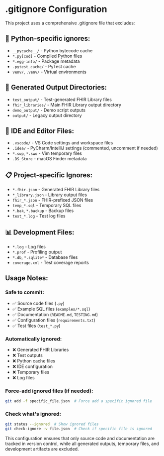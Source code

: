 # .gitignore Configuration

This project uses a comprehensive .gitignore file that excludes:

## 🐍 Python-specific ignores:
- `__pycache__/` - Python bytecode cache
- `*.py[cod]` - Compiled Python files
- `*.egg-info/` - Package metadata
- `.pytest_cache/` - PyTest cache
- `venv/`, `.venv/` - Virtual environments

## 📁 Generated Output Directories:
- `test_output/` - Test-generated FHIR Library files
- `fhir_libraries/` - Main FHIR Library output directory
- `demo_output/` - Demo script outputs
- `output/` - Legacy output directory

## 🔧 IDE and Editor Files:
- `.vscode/` - VS Code settings and workspace files
- `.idea/` - PyCharm/IntelliJ settings (commented, uncomment if needed)
- `*.swp`, `*.swo` - Vim temporary files
- `.DS_Store` - macOS Finder metadata

## 📋 Project-specific Ignores:
- `*.fhir.json` - Generated FHIR Library files
- `*_library.json` - Library output files
- `fhir_*.json` - FHIR-prefixed JSON files
- `temp_*.sql` - Temporary SQL files
- `*.bak`, `*.backup` - Backup files
- `test_*.log` - Test log files

## 📊 Development Files:
- `*.log` - Log files
- `*.prof` - Profiling output
- `*.db`, `*.sqlite*` - Database files
- `coverage.xml` - Test coverage reports

## Usage Notes:

### Safe to commit:
- ✅ Source code files (`.py`)
- ✅ Example SQL files (`examples/*.sql`)
- ✅ Documentation (`README.md`, `TESTING.md`)
- ✅ Configuration files (`requirements.txt`)
- ✅ Test files (`test_*.py`)

### Automatically ignored:
- ❌ Generated FHIR Libraries
- ❌ Test outputs
- ❌ Python cache files
- ❌ IDE configuration
- ❌ Temporary files
- ❌ Log files

### Force-add ignored files (if needed):
```bash
git add -f specific_file.json  # Force add a specific ignored file
```

### Check what's ignored:
```bash
git status --ignored  # Show ignored files
git check-ignore -v file.json  # Check if specific file is ignored
```

This configuration ensures that only source code and documentation are tracked in version control, while all generated outputs, temporary files, and development artifacts are excluded.
